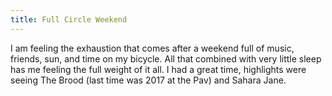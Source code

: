 ```yaml
---
title: Full Circle Weekend
--- 
```


I am feeling the exhaustion that comes after a weekend full of music, friends, sun, and time on my bicycle. All that combined with very little sleep has me feeling the full weight of it all. I had a great time, highlights were seeing The Brood (last time was 2017 at the Pav) and Sahara Jane. 

